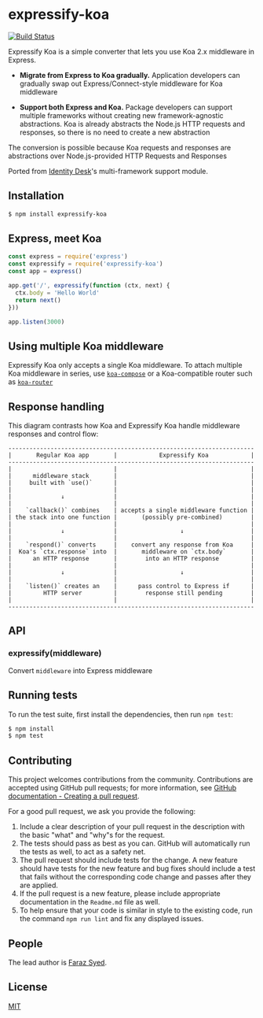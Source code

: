 # expressify-koa

[![Build Status][travis-image]][travis-url]

Expressify Koa is a simple converter that lets you use Koa 2.x middleware in Express.

  - **Migrate from Express to Koa gradually.**
  Application developers can gradually swap out Express/Connect-style middleware for Koa middleware

  - **Support both Express and Koa.**
  Package developers can support multiple frameworks without creating new framework-agnostic abstractions. Koa is already abstracts the Node.js HTTP requests and responses, so there is no need to create a new abstraction

The conversion is possible because Koa requests and responses are abstractions over Node.js-provided HTTP Requests and Responses

Ported from [Identity Desk](https://github.com/HiFaraz/identity-desk)'s multi-framework support module.

## Installation

```bash
$ npm install expressify-koa
```

## Express, meet Koa

```javascript
const express = require('express')
const expressify = require('expressify-koa')
const app = express()

app.get('/', expressify(function (ctx, next) {
  ctx.body = 'Hello World'
  return next()
}))

app.listen(3000)
```

## Using multiple Koa middleware

Expressify Koa only accepts a single Koa middleware. To attach multiple Koa middleware in series, use [`koa-compose`](https://github.com/koajs/compose) or a Koa-compatible router such as [`koa-router`](https://github.com/alexmingoia/koa-router)

## Response handling

This diagram contrasts how Koa and Expressify Koa handle middleware responses and control flow:

```
----------------------------------------------------------------------
|       Regular Koa app       |            Expressify Koa            |
----------------------------------------------------------------------
|                             |                                      |
|      middleware stack       |                                      |
|     built with `use()`      |                                      |
|                             |                                      |
|              ↓              |                                      |
|                             |                                      |
|    `callback()` combines    | accepts a single middleware function |
| the stack into one function |       (possibly pre-combined)        |
|                             |                                      |
|              ↓              |                  ↓                   |
|                             |                                      |
|    `respond()` converts     |    convert any response from Koa     |
|  Koa's `ctx.response` into  |       middleware on `ctx.body`       |
|      an HTTP response       |        into an HTTP response         |
|                             |                                      |
|              ↓              |                  ↓                   |
|                             |                                      |
|    `listen()` creates an    |      pass control to Express if      |
|         HTTP server         |        response still pending        |
|                             |                                      |
----------------------------------------------------------------------
```

## API

### expressify(middleware)

Convert `middleware` into Express middleware

## Running tests

To run the test suite, first install the dependencies, then run `npm test`:

```bash
$ npm install
$ npm test
```

## Contributing

This project welcomes contributions from the community. Contributions are
accepted using GitHub pull requests; for more information, see 
[GitHub documentation - Creating a pull request](https://help.github.com/articles/creating-a-pull-request/).

For a good pull request, we ask you provide the following:

1. Include a clear description of your pull request in the description
   with the basic "what" and "why"s for the request.
2. The tests should pass as best as you can. GitHub will automatically run
   the tests as well, to act as a safety net.
3. The pull request should include tests for the change. A new feature should
   have tests for the new feature and bug fixes should include a test that fails
   without the corresponding code change and passes after they are applied.
4. If the pull request is a new feature, please include appropriate documentation 
   in the `Readme.md` file as well.
5. To help ensure that your code is similar in style to the existing code,
   run the command `npm run lint` and fix any displayed issues.

## People

The lead author is [Faraz Syed](https://github.com/HiFaraz).

## License

[MIT](LICENSE)

[travis-image]: https://travis-ci.org/HiFaraz/expressify-koa.svg?branch=master
[travis-url]: https://travis-ci.org/HiFaraz/expressify-koa
